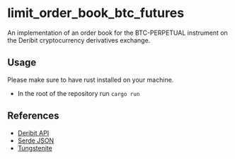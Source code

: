 # limit_order_book_btc_futures
An implementation of an order book for the BTC-PERPETUAL instrument on the Deribit cryptocurrency derivatives exchange.

## Usage
Please make sure to have rust installed on your machine.
- In the root of the repository run `cargo run`

## References
- [Deribit API](https://docs.deribit.com/#deribit-api-v2-1-0)
- [Serde JSON](https://docs.serde.rs/serde_json/)
- [Tungstenite](https://docs.rs/tungstenite/0.16.0/tungstenite/)
